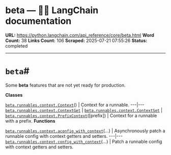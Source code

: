 # beta — 🦜🔗 LangChain  documentation

**URL:** https://python.langchain.com/api_reference/core/beta.html
**Word Count:** 38
**Links Count:** 106
**Scraped:** 2025-07-21 07:55:26
**Status:** completed

---

# `beta`\#

Some **beta** features that are not yet ready for production.

**Classes**

[`beta.runnables.context.Context`](https://python.langchain.com/api_reference/core/beta/langchain_core.beta.runnables.context.Context.html#langchain_core.beta.runnables.context.Context "langchain_core.beta.runnables.context.Context")\(\) | Context for a runnable.   ---|---   [`beta.runnables.context.ContextGet`](https://python.langchain.com/api_reference/core/beta/langchain_core.beta.runnables.context.ContextGet.html#langchain_core.beta.runnables.context.ContextGet "langchain_core.beta.runnables.context.ContextGet") |    [`beta.runnables.context.ContextSet`](https://python.langchain.com/api_reference/core/beta/langchain_core.beta.runnables.context.ContextSet.html#langchain_core.beta.runnables.context.ContextSet "langchain_core.beta.runnables.context.ContextSet") |    [`beta.runnables.context.PrefixContext`](https://python.langchain.com/api_reference/core/beta/langchain_core.beta.runnables.context.PrefixContext.html#langchain_core.beta.runnables.context.PrefixContext "langchain_core.beta.runnables.context.PrefixContext")\(\[prefix\]\) | Context for a runnable with a prefix.      **Functions**

[`beta.runnables.context.aconfig_with_context`](https://python.langchain.com/api_reference/core/beta/langchain_core.beta.runnables.context.aconfig_with_context.html#langchain_core.beta.runnables.context.aconfig_with_context "langchain_core.beta.runnables.context.aconfig_with_context")\(...\) | Asynchronously patch a runnable config with context getters and setters.   ---|---   [`beta.runnables.context.config_with_context`](https://python.langchain.com/api_reference/core/beta/langchain_core.beta.runnables.context.config_with_context.html#langchain_core.beta.runnables.context.config_with_context "langchain_core.beta.runnables.context.config_with_context")\(...\) | Patch a runnable config with context getters and setters.